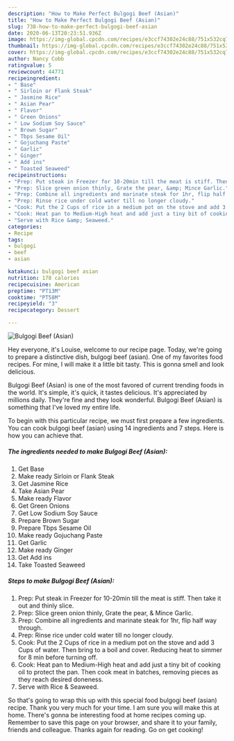 ```yaml
---
description: "How to Make Perfect Bulgogi Beef (Asian)"
title: "How to Make Perfect Bulgogi Beef (Asian)"
slug: 738-how-to-make-perfect-bulgogi-beef-asian
date: 2020-06-13T20:23:51.936Z
image: https://img-global.cpcdn.com/recipes/e3ccf74302e24c88/751x532cq70/bulgogi-beef-asian-recipe-main-photo.jpg
thumbnail: https://img-global.cpcdn.com/recipes/e3ccf74302e24c88/751x532cq70/bulgogi-beef-asian-recipe-main-photo.jpg
cover: https://img-global.cpcdn.com/recipes/e3ccf74302e24c88/751x532cq70/bulgogi-beef-asian-recipe-main-photo.jpg
author: Nancy Cobb
ratingvalue: 5
reviewcount: 44771
recipeingredient:
- " Base"
- " Sirloin or Flank Steak"
- " Jasmine Rice"
- " Asian Pear"
- " Flavor"
- " Green Onions"
- " Low Sodium Soy Sauce"
- " Brown Sugar"
- " Tbps Sesame Oil"
- " Gojuchang Paste"
- " Garlic"
- " Ginger"
- " Add ins"
- " Toasted Seaweed"
recipeinstructions:
- "Prep: Put steak in Freezer for 10-20min till the meat is stiff. Then take it out and thinly slice."
- "Prep: Slice green onion thinly, Grate the pear, &amp; Mince Garlic."
- "Prep: Combine all ingredients and marinate steak for 1hr, flip half way through."
- "Prep: Rinse rice under cold water till no longer cloudy."
- "Cook: Put the 2 Cups of rice in a medium pot on the stove and add 3 Cups of water. Then bring to a boil and cover. Reducing heat to simmer for 8 min before turning off."
- "Cook: Heat pan to Medium-High heat and add just a tiny bit of cooking oil to protect the pan. Then cook meat in batches, removing pieces as they reach desired doneness."
- "Serve with Rice &amp; Seaweed."
categories:
- Recipe
tags:
- bulgogi
- beef
- asian

katakunci: bulgogi beef asian 
nutrition: 178 calories
recipecuisine: American
preptime: "PT13M"
cooktime: "PT58M"
recipeyield: "3"
recipecategory: Dessert

---
```



![Bulgogi Beef (Asian)](https://img-global.cpcdn.com/recipes/e3ccf74302e24c88/751x532cq70/bulgogi-beef-asian-recipe-main-photo.jpg)

Hey everyone, it's Louise, welcome to our recipe page. Today, we're going to prepare a distinctive dish, bulgogi beef (asian). One of my favorites food recipes. For mine, I will make it a little bit tasty. This is gonna smell and look delicious.

Bulgogi Beef (Asian) is one of the most favored of current trending foods in the world. It's simple, it's quick, it tastes delicious. It's appreciated by millions daily. They're fine and they look wonderful. Bulgogi Beef (Asian) is something that I've loved my entire life.




To begin with this particular recipe, we must first prepare a few ingredients. You can cook bulgogi beef (asian) using 14 ingredients and 7 steps. Here is how you can achieve that.

<!--inarticleads1-->

##### The ingredients needed to make Bulgogi Beef (Asian):

1. Get  Base
1. Make ready  Sirloin or Flank Steak
1. Get  Jasmine Rice
1. Take  Asian Pear
1. Make ready  Flavor
1. Get  Green Onions
1. Get  Low Sodium Soy Sauce
1. Prepare  Brown Sugar
1. Prepare  Tbps Sesame Oil
1. Make ready  Gojuchang Paste
1. Get  Garlic
1. Make ready  Ginger
1. Get  Add ins
1. Take  Toasted Seaweed




<!--inarticleads2-->

##### Steps to make Bulgogi Beef (Asian):

1. Prep: Put steak in Freezer for 10-20min till the meat is stiff. Then take it out and thinly slice.
1. Prep: Slice green onion thinly, Grate the pear, &amp; Mince Garlic.
1. Prep: Combine all ingredients and marinate steak for 1hr, flip half way through.
1. Prep: Rinse rice under cold water till no longer cloudy.
1. Cook: Put the 2 Cups of rice in a medium pot on the stove and add 3 Cups of water. Then bring to a boil and cover. Reducing heat to simmer for 8 min before turning off.
1. Cook: Heat pan to Medium-High heat and add just a tiny bit of cooking oil to protect the pan. Then cook meat in batches, removing pieces as they reach desired doneness.
1. Serve with Rice &amp; Seaweed.




So that's going to wrap this up with this special food bulgogi beef (asian) recipe. Thank you very much for your time. I am sure you will make this at home. There's gonna be interesting food at home recipes coming up. Remember to save this page on your browser, and share it to your family, friends and colleague. Thanks again for reading. Go on get cooking!
